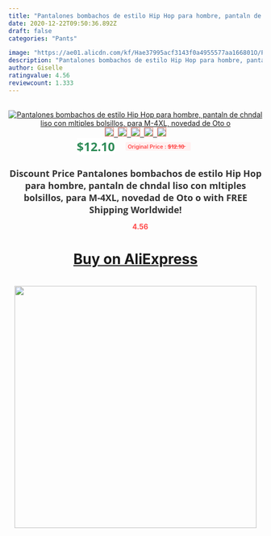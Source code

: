 ```yaml
---
title: "Pantalones bombachos de estilo Hip Hop para hombre, pantaln de chndal liso con mltiples bolsillos, para M-4XL, novedad de Oto o"
date: 2020-12-22T09:50:36.892Z
draft: false
categories: "Pants"

image: "https://ae01.alicdn.com/kf/Hae37995acf3143f0a4955577aa166801O/Pantalones-bombachos-de-estilo-Hip-Hop-para-hombre-pantaln-de-chndal-liso-con-mltiples-bolsillos-para.jpg"
description: "Pantalones bombachos de estilo Hip Hop para hombre, pantaln de chndal liso con mltiples bolsillos, para M-4XL, novedad de Oto o"
author: Giselle
ratingvalue: 4.56
reviewcount: 1.333
---
```

<br>
<div style="text-align: center;">
<a href="https://s.click.aliexpress.com/e/_AqpU8V" target="_blank" rel="nofollow noopener noreferrer"><img alt="Pantalones bombachos de estilo Hip Hop para hombre, pantaln de chndal liso con mltiples bolsillos, para M-4XL, novedad de Oto o" class="magnifier-image" src="https://ae01.alicdn.com/kf/Hae37995acf3143f0a4955577aa166801O/Pantalones-bombachos-de-estilo-Hip-Hop-para-hombre-pantaln-de-chndal-liso-con-mltiples-bolsillos-para.jpg_640x640.jpg">
<br>
<img style="border:1px solid salmon" src="https://ae01.alicdn.com/kf/Hae37995acf3143f0a4955577aa166801O/Pantalones-bombachos-de-estilo-Hip-Hop-para-hombre-pantaln-de-chndal-liso-con-mltiples-bolsillos-para.jpg_120x120.jpg">&nbsp;&nbsp;<img style="border:1px solid salmon" src="https://ae01.alicdn.com/kf/Hfeaf1c842c8c454a847e104cbfc16099T/Pantalones-bombachos-de-estilo-Hip-Hop-para-hombre-pantaln-de-chndal-liso-con-mltiples-bolsillos-para.jpg_120x120.jpg">&nbsp;&nbsp;<img style="border:1px solid salmon" src="https://ae01.alicdn.com/kf/Hf5a4654977f34e348a5bf940ce7d31da9/Pantalones-bombachos-de-estilo-Hip-Hop-para-hombre-pantaln-de-chndal-liso-con-mltiples-bolsillos-para.jpg_120x120.jpg">&nbsp;&nbsp;<img style="border:1px solid salmon" src="https://ae01.alicdn.com/kf/H523c8e4586db4957817e7f2690cd2621a/Pantalones-bombachos-de-estilo-Hip-Hop-para-hombre-pantaln-de-chndal-liso-con-mltiples-bolsillos-para.jpg_120x120.jpg">&nbsp;&nbsp;<img style="border:1px solid salmon" src="https://ae01.alicdn.com/kf/Hb257a6b820c74ea59b9bf15b9a52e0eas/Pantalones-bombachos-de-estilo-Hip-Hop-para-hombre-pantaln-de-chndal-liso-con-mltiples-bolsillos-para.jpg_120x120.jpg"></a></div><br0>
<div style="text-align: center;"><span style="background-color: white; border: 0px; box-sizing: border-box; color: seagreen; display: inline-block; font-family: &quot;open sans&quot; , &quot;arial&quot; , &quot;helvetica&quot; , sans-serif , &quot;heiti&quot;; font-size: 24px; font-stretch: inherit; font-weight: 700; line-height: inherit; margin: 0px 10px 0px 0px; padding: 0px; vertical-align: middle;">$12.10 </span>
<span style="background: rgb(255 , 241 , 241); border-radius: 3px; border: 0px; box-sizing: border-box; color: #ff4747; display: inline-block; font-family: inherit; font-size: 12px; font-stretch: inherit; font-style: inherit; font-variant: inherit; font-weight: 600; line-height: inherit; margin: 0px; padding: 2px 5px; transform: scale(0.9); vertical-align: middle;">Original Price : <b style="text-decoration: line-through;">$12.10 </b> &nbsp;&nbsp;</span></div>
<h1 style="color: #333333; display: inline-block; font-family: &quot;open sans&quot; , &quot;arial&quot; , &quot;helvetica&quot; , sans-serif , &quot;heiti&quot;; font-size: 18px; font-stretch: inherit; font-weight: 700; text-align: center;">Discount Price Pantalones bombachos de estilo Hip Hop para hombre, pantaln de chndal liso con mltiples bolsillos, para M-4XL, novedad de Oto o with FREE Shipping Worldwide!</h1>
<div style="color: #ff4747; text-align: center;">
<img src="https://4.bp.blogspot.com/-M0ZcTcb-5uY/XleCXlxnR4I/AAAAAAAAAEc/OrjgMkXV1oMQFaCRZj5HQwOCBcu3w1FegCPcBGAYYCw/s1600/star.png" style="height: 15px;">&nbsp;<b>4.56</b></div>
<div class="button_cont" align="center"><a class="buynow_a" href="https://s.click.aliexpress.com/e/_AqpU8V" target="_blank" rel="nofollow noopener noreferrer"><H1>Buy on AliExpress</H1></a></div><br>
<div class="separator" style="clear: both; text-align: center;">
<img src="https://lh3.googleusercontent.com/-pTy5HemUv9M/XlePHvY0dAI/AAAAAAAAAE4/0nX5iRUoIWY8eMW9Dpxeirr157OZliDIgCLcBGAsYHQ/s1600/badge.gif" width="480">
</div>
